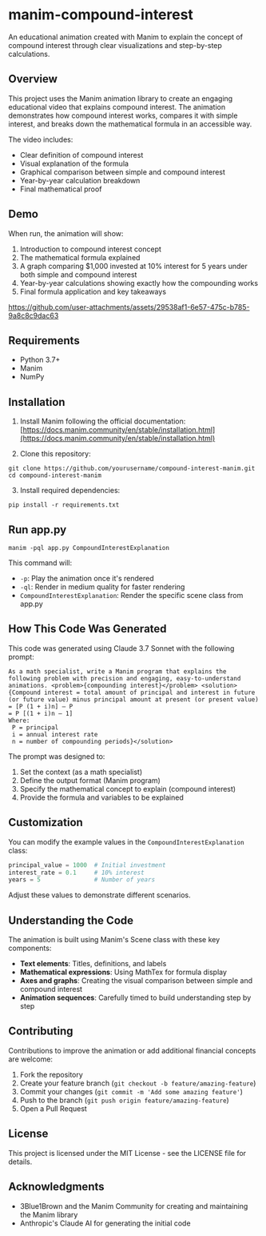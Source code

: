 # manim-compound-interest
An educational animation created with Manim to explain the concept of compound interest through clear visualizations and step-by-step calculations.

## Overview

This project uses the Manim animation library to create an engaging educational video that explains compound interest. The animation demonstrates how compound interest works, compares it with simple interest, and breaks down the mathematical formula in an accessible way.

The video includes:
- Clear definition of compound interest
- Visual explanation of the formula
- Graphical comparison between simple and compound interest
- Year-by-year calculation breakdown
- Final mathematical proof

## Demo

When run, the animation will show:
1. Introduction to compound interest concept
2. The mathematical formula explained
3. A graph comparing $1,000 invested at 10% interest for 5 years under both simple and compound interest
4. Year-by-year calculations showing exactly how the compounding works
5. Final formula application and key takeaways


https://github.com/user-attachments/assets/29538af1-6e57-475c-b785-9a8c8c9dac63


## Requirements

- Python 3.7+
- Manim
- NumPy

## Installation

1. Install Manim following the official documentation: [https://docs.manim.community/en/stable/installation.html](https://docs.manim.community/en/stable/installation.html)

2. Clone this repository:
```
git clone https://github.com/yourusername/compound-interest-manim.git
cd compound-interest-manim
```

3. Install required dependencies:
```
pip install -r requirements.txt
```

## Run app.py
```
manim -pql app.py CompoundInterestExplanation
```

This command will:
- `-p`: Play the animation once it's rendered
- `-ql`: Render in medium quality for faster rendering
- `CompoundInterestExplanation`: Render the specific scene class from app.py

## How This Code Was Generated

This code was generated using Claude 3.7 Sonnet with the following prompt:

```
As a math specialist, write a Manim program that explains the following problem with precision and engaging, easy-to-understand animations. <problem>{compounding interest}</problem> <solution>{Compound interest = total amount of principal and interest in future (or future value) minus principal amount at present (or present value) = [P (1 + i)n] – P
= P [(1 + i)n – 1]
Where:
 P = principal
 i = annual interest rate
 n = number of compounding periods}</solution>
```

The prompt was designed to:
1. Set the context (as a math specialist)
2. Define the output format (Manim program)
3. Specify the mathematical concept to explain (compound interest)
4. Provide the formula and variables to be explained

## Customization

You can modify the example values in the `CompoundInterestExplanation` class:

```python
principal_value = 1000  # Initial investment
interest_rate = 0.1     # 10% interest
years = 5               # Number of years
```

Adjust these values to demonstrate different scenarios.

## Understanding the Code

The animation is built using Manim's Scene class with these key components:

- **Text elements**: Titles, definitions, and labels
- **Mathematical expressions**: Using MathTex for formula display
- **Axes and graphs**: Creating the visual comparison between simple and compound interest
- **Animation sequences**: Carefully timed to build understanding step by step

## Contributing

Contributions to improve the animation or add additional financial concepts are welcome:

1. Fork the repository
2. Create your feature branch (`git checkout -b feature/amazing-feature`)
3. Commit your changes (`git commit -m 'Add some amazing feature'`)
4. Push to the branch (`git push origin feature/amazing-feature`)
5. Open a Pull Request

## License

This project is licensed under the MIT License - see the LICENSE file for details.

## Acknowledgments

- 3Blue1Brown and the Manim Community for creating and maintaining the Manim library
- Anthropic's Claude AI for generating the initial code

